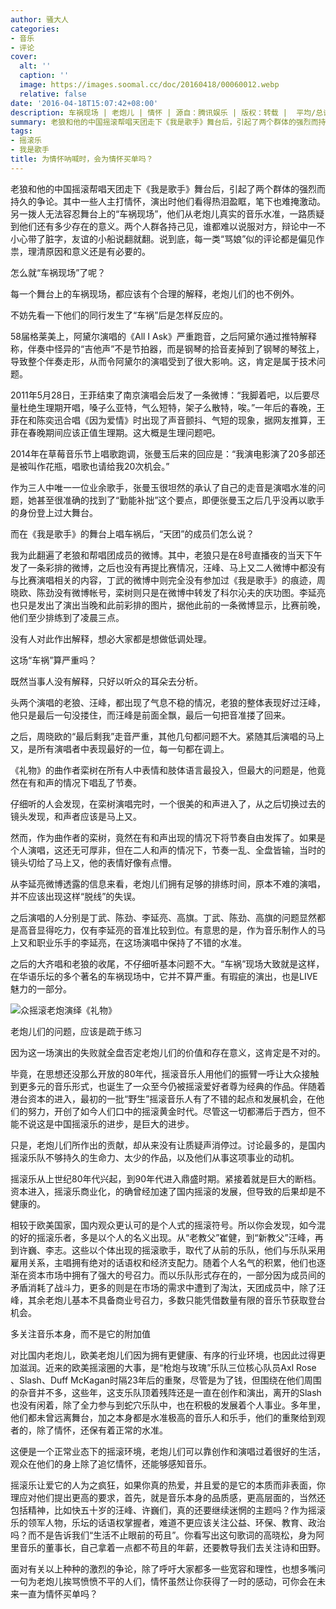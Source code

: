 ```yaml
---
author: 骚大人
categories:
- 音乐
- 评论
cover:
  alt: ''
  caption: ''
  image: https://images.soomal.cc/doc/20160418/00060012.webp
  relative: false
date: '2016-04-18T15:07:42+08:00'
description: 车祸现场 | 老炮儿 | 情怀 | 源自：腾讯娱乐 | 版权：转载 |  平均/总评分：10.00/30
summary: 老狼和他的中国摇滚帮唱天团走下《我是歌手》舞台后，引起了两个群体的强烈而持久的争论。其中一些人主打情怀，演出时他们看得热泪盈眶，笔下也难掩激动。另一拨人无法容忍舞台上的“车祸现场”，他们从老炮儿真实的音乐水准，一路质疑到他们还有多少存在的意义……
tags:
- 摇滚乐
- 我是歌手
title: 为情怀呐喊时，会为情怀买单吗？
---
```


老狼和他的中国摇滚帮唱天团走下《我是歌手》舞台后，引起了两个群体的强烈而持久的争论。其中一些人主打情怀，演出时他们看得热泪盈眶，笔下也难掩激动。另一拨人无法容忍舞台上的“车祸现场”，他们从老炮儿真实的音乐水准，一路质疑到他们还有多少存在的意义。两个人群各持己见，谁都难以说服对方，辩论中一不小心带了脏字，友谊的小船说翻就翻。说到底，每一类“骂娘”似的评论都是偏见作祟，理清原因和意义还是有必要的。

怎么就“车祸现场”了呢？

每一个舞台上的车祸现场，都应该有个合理的解释，老炮儿们的也不例外。

不妨先看一下他们的同行发生了“车祸”后是怎样反应的。

58届格莱美上，阿黛尔演唱的《All I Ask》严重跑音，之后阿黛尔通过推特解释称，伴奏中怪异的“吉他声”不是节拍器，而是钢琴的拾音麦掉到了钢琴的琴弦上，导致整个伴奏走形，从而令阿黛尔的演唱受到了很大影响。这，肯定是属于技术问题。

2011年5月28日，王菲结束了南京演唱会后发了一条微博：“我脚着吧，以后要尽量杜绝生理期开唱，嗓子么亚特，气么短特，架子么散特，唉。”一年后的春晚，王菲在和陈奕迅合唱《因为爱情》时出现了声音颤抖、气短的现象，据网友推算，王菲在春晚期间应该正值生理期。这大概是生理问题吧。

2014年在草莓音乐节上唱歌跑调，张曼玉后来的回应是：“我演电影演了20多部还是被叫作花瓶，唱歌也请给我20次机会。”

作为三人中唯一一位业余歌手，张曼玉很坦然的承认了自己的走音是演唱水准的问题，她甚至很准确的找到了“勤能补拙”这个要点，即便张曼玉之后几乎没再以歌手的身份登上过大舞台。

而在《我是歌手》的舞台上唱车祸后，“天团”的成员们怎么说？

我为此翻遍了老狼和帮唱团成员的微博。其中，老狼只是在8号直播夜的当天下午发了一条彩排的微博，之后也没有再提比赛情况，汪峰、马上又二人微博中都没有与比赛演唱相关的内容，丁武的微博中则完全没有参加过《我是歌手》的痕迹，周晓欧、陈劲没有微博帐号，栾树则只是在微博中转发了科尔沁夫的庆功图。李延亮也只是发出了演出当晚和此前彩排的图片，据他此前的一条微博显示，比赛前晚，他们至少排练到了凌晨三点。

没有人对此作出解释，想必大家都是想做低调处理。

这场“车祸”算严重吗？

既然当事人没有解释，只好以听众的耳朵去分析。

头两个演唱的老狼、汪峰，都出现了气息不稳的情况，老狼的整体表现好过汪峰，他只是最后一句没搂住，而汪峰是前面全飘，最后一句把音准搂了回来。

之后，周晓欧的“最后剩我”走音严重，其他几句都问题不大。紧随其后演唱的马上又，是所有演唱者中表现最好的一位，每一句都在调上。

《礼物》的曲作者栾树在所有人中表情和肢体语言最投入，但最大的问题是，他竟然在有和声的情况下唱乱了节奏。

仔细听的人会发现，在栾树演唱完时，一个很美的和声进入了，从之后切换过去的镜头发现，和声者应该是马上又。

然而，作为曲作者的栾树，竟然在有和声出现的情况下将节奏自由发挥了。如果是个人演唱，这还无可厚非，但在二人和声的情况下，节奏一乱、全盘皆输，当时的镜头切给了马上又，他的表情好像有点懵。

从李延亮微博透露的信息来看，老炮儿们拥有足够的排练时间，原本不难的演唱，并不应该出现这样“脱线”的失误。

之后演唱的人分别是丁武、陈劲、李延亮、高旗。丁武、陈劲、高旗的问题显然都是高音显得吃力，仅有李延亮的音准比较到位。有意思的是，作为音乐制作人的马上又和职业乐手的李延亮，在这场演唱中保持了不错的水准。

之后的大齐唱和老狼的收尾，不仔细听基本问题不大。“车祸”现场大致就是这样，在华语乐坛的多个著名的车祸现场中，它并不算严重。有瑕疵的演出，也是LIVE魅力的一部分。

![众摇滚老炮演绎《礼物》](https://images.soomal.cc/doc/20160418/00060012.webp)





老炮儿们的问题，应该是疏于练习

因为这一场演出的失败就全盘否定老炮儿们的价值和存在意义，这肯定是不对的。

毕竟，在思想还没那么开放的80年代，摇滚音乐人用他们的振臂一呼让大众接触到更多元的音乐形式，也诞生了一众至今仍被摇滚爱好者尊为经典的作品。伴随着港台资本的进入，最初的一批“野生”摇滚音乐人有了不错的起点和发展机会，在他们的努力，开创了如今人们口中的摇滚黄金时代。尽管这一切都滞后于西方，但不能不说这是中国摇滚乐的进步，是巨大的进步。

只是，老炮儿们所作出的贡献，却从来没有让质疑声消停过。讨论最多的，是国内摇滚乐队不够持久的生命力、太少的作品，以及他们从事这项事业的动机。

摇滚乐从上世纪80年代兴起，到90年代进入鼎盛时期。紧接着就是巨大的断档。资本进入，摇滚乐商业化，的确曾经加速了国内摇滚的发展，但导致的后果却是不健康的。

相较于欧美国家，国内观众更认可的是个人式的摇滚符号。所以你会发现，如今混的好的摇滚乐者，多是以个人的名义出现。从“老教父”崔健，到“新教父”汪峰，再到许巍、李志。这些以个体出现的摇滚歌手，取代了从前的乐队，他们与乐队采用雇用关系，主唱拥有绝对的话语权和经济支配力。随着个人名气的积累，他们也逐渐在资本市场中拥有了强大的号召力。而以乐队形式存在的，一部分因为成员间的矛盾消耗了战斗力，更多的则是在市场的需求中遭到了淘汰，天团成员中，除了汪峰，其余老炮儿基本不具备商业号召力，多数只能凭借数量有限的音乐节获取登台机会。

多关注音乐本身，而不是它的附加值

对比国内老炮儿，欧美老炮儿们因为拥有更健康、有序的行业环境，也因此过得更加滋润。近来的欧美摇滚圈的大事，是“枪炮与玫瑰”乐队三位核心队员Axl Rose 、Slash、Duff McKagan时隔23年后的重聚，尽管是为了钱，但围绕在他们周围的杂音并不多，这些年，这支乐队顶着残阵还是一直在创作和演出，离开的Slash也没有闲着，除了全力参与到蛇穴乐队中，也在积极的发展着个人事业。多年里，他们都未曾远离舞台，加之本身都是水准极高的音乐人和乐手，他们的重聚给到观者的，除了情怀，还保有着正常的水准。

这便是一个正常业态下的摇滚环境，老炮儿们可以靠创作和演唱过着很好的生活，观众在他们的身上除了追忆情怀，还能够感知音乐。

摇滚乐让爱它的人为之疯狂，如果你真的热爱，并且爱的是它的本质而非表面，你理应对他们提出更高的要求，首先，就是音乐本身的品质感，更高层面的，当然还包括精神，比如快五十岁的汪峰、许巍们，真的还要继续迷惘的主题吗？作为摇滚乐的领军人物，乐坛的话语权掌握者，难道不更应该关注公益、环保、教育、政治吗？而不是告诉我们“生活不止眼前的苟且”。你看写出这句歌词的高晓松，身为阿里音乐的董事长，自己拿着一点都不苟且的年薪，还要教导我们去关注诗和田野。

面对有关以上种种的激烈的争论，除了呼吁大家都多一些宽容和理性，也想多嘴问一句为老炮儿挨骂愤愤不平的人们，情怀虽然让你获得了一时的感动，可你会在未来一直为情怀买单吗？